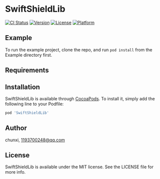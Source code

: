 # SwiftShieldLib

[![CI Status](https://img.shields.io/travis/chunxi/SwiftShieldLib.svg?style=flat)](https://travis-ci.org/chunxi/SwiftShieldLib)
[![Version](https://img.shields.io/cocoapods/v/SwiftShieldLib.svg?style=flat)](https://cocoapods.org/pods/SwiftShieldLib)
[![License](https://img.shields.io/cocoapods/l/SwiftShieldLib.svg?style=flat)](https://cocoapods.org/pods/SwiftShieldLib)
[![Platform](https://img.shields.io/cocoapods/p/SwiftShieldLib.svg?style=flat)](https://cocoapods.org/pods/SwiftShieldLib)

## Example

To run the example project, clone the repo, and run `pod install` from the Example directory first.

## Requirements

## Installation

SwiftShieldLib is available through [CocoaPods](https://cocoapods.org). To install
it, simply add the following line to your Podfile:

```ruby
pod 'SwiftShieldLib'
```

## Author

chunxi, 1193700248@qq.com

## License

SwiftShieldLib is available under the MIT license. See the LICENSE file for more info.
